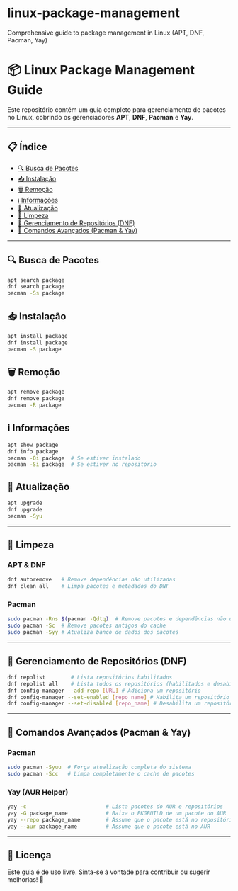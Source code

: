 # linux-package-management
Comprehensive guide to package management in Linux (APT, DNF, Pacman, Yay)

# 📦 Linux Package Management Guide

Este repositório contém um guia completo para gerenciamento de pacotes no Linux, cobrindo os gerenciadores **APT**, **DNF**, **Pacman** e **Yay**.

---

## 📋 Índice
- [🔍 Busca de Pacotes](#-busca-de-pacotes)
- [📥 Instalação](#-instalação)
- [🗑 Remoção](#-remoção)
- [ℹ️ Informações](#%EF%B8%8F-informações)
- [📌 Atualização](#-atualização)
- [🧹 Limpeza](#-limpeza)
- [📂 Gerenciamento de Repositórios (DNF)](#-gerenciamento-de-repositórios-dnf)
- [🔧 Comandos Avançados (Pacman & Yay)](#-comandos-avançados-pacman--yay)

---

## 🔍 Busca de Pacotes
```sh
apt search package
dnf search package
pacman -Ss package
```

## 📥 Instalação
```sh
apt install package
dnf install package
pacman -S package
```

## 🗑 Remoção
```sh
apt remove package
dnf remove package
pacman -R package
```

## ℹ️ Informações
```sh
apt show package
dnf info package
pacman -Qi package  # Se estiver instalado
pacman -Si package  # Se estiver no repositório
```

## 📌 Atualização
```sh
apt upgrade
dnf upgrade
pacman -Syu
```

---

## 🧹 Limpeza
### **APT & DNF**
```sh
dnf autoremove   # Remove dependências não utilizadas
dnf clean all    # Limpa pacotes e metadados do DNF
```
### **Pacman**
```sh
sudo pacman -Rns $(pacman -Qdtq)  # Remove pacotes e dependências não utilizados
sudo pacman -Sc  # Remove pacotes antigos do cache
sudo pacman -Syy # Atualiza banco de dados dos pacotes
```

---

## 📂 Gerenciamento de Repositórios (DNF)
```sh
dnf repolist        # Lista repositórios habilitados
dnf repolist all    # Lista todos os repositórios (habilitados e desabilitados)
dnf config-manager --add-repo [URL] # Adiciona um repositório
dnf config-manager --set-enabled [repo_name] # Habilita um repositório
dnf config-manager --set-disabled [repo_name] # Desabilita um repositório
```

---

## 🔧 Comandos Avançados (Pacman & Yay)
### **Pacman**
```sh
sudo pacman -Syuu  # Força atualização completa do sistema
sudo pacman -Scc   # Limpa completamente o cache de pacotes
```

### **Yay (AUR Helper)**
```sh
yay -c                         # Lista pacotes do AUR e repositórios
yay -G package_name            # Baixa o PKGBUILD de um pacote do AUR
yay --repo package_name        # Assume que o pacote está no repositório
yay --aur package_name         # Assume que o pacote está no AUR
```

---

## 📜 Licença
Este guia é de uso livre. Sinta-se à vontade para contribuir ou sugerir melhorias! 🚀
